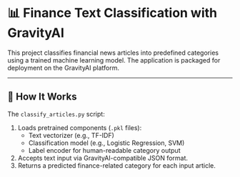 # 📊 Finance Text Classification with GravityAI

This project classifies financial news articles into predefined categories using a trained machine learning model. The application is packaged for deployment on the GravityAI platform.

---

## 🚀 How It Works

The `classify_articles.py` script:
1. Loads pretrained components (`.pkl` files):
   - Text vectorizer (e.g., TF-IDF)
   - Classification model (e.g., Logistic Regression, SVM)
   - Label encoder for human-readable category output
2. Accepts text input via GravityAI-compatible JSON format.
3. Returns a predicted finance-related category for each input article.
